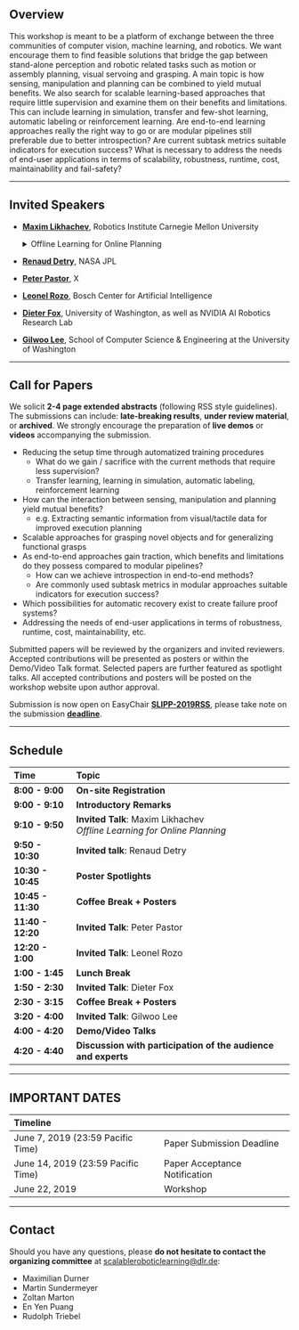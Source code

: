 ## Overview
This workshop is meant to be a platform of exchange between the three communities of computer vision, machine learning, and robotics. We want encourage them to find feasible solutions that bridge the gap between stand-alone  perception and robotic related tasks such as motion or assembly planning, visual servoing  and grasping. A main topic is how sensing, manipulation and planning  can be combined to yield mutual benefits. We also search for scalable  learning-based approaches that require little supervision and examine them on their benefits and limitations. This can include learning in simulation, transfer and few-shot learning, automatic labeling or reinforcement learning. Are end-to-end learning  approaches really the right way to go or are modular pipelines still preferable due to better introspection? Are current subtask metrics suitable indicators for execution success? What is necessary to address the  needs of end-user applications in terms of scalability, robustness, runtime, cost,  maintainability and fail-safety? 

---

## Invited Speakers
* [__Maxim Likhachev__](http://www.cs.cmu.edu/~maxim/), Robotics Institute Carnegie Mellon University
  <details>
    <summary>Offline Learning for Online Planning</summary>
 
    ### Offline Learning for Online Planning
    
    *In manufacturing and automation settings, robots often have to perform complex yet repetitive manipulation tasks. Furthermore, in many cases, for example, a robot operating at a moving conveyor, robots have very limited time to decide what action to execute next and how to do it, independently of the complexity of a planning problem. In this talk, I will describe some of our research efforts towards the use of offline learning to ensure that online planning is fast and robust enough for such problems. Specifically, in the first part of the talk, I will present an offline pre-processing method that provides a *provably* constant-time online planning for repetitive planning tasks in static environments. In the second part of the talk, I will describe our approach to learning from offline simulation-based planning for online decision-making under significant uncertainty in the model and environment. I will use mobile manipulation tasks to illustrate the described approaches.*
  </details>

* [__Renaud Detry__](https://www-robotics.jpl.nasa.gov/people/Renaud_Detry/), NASA JPL
  
* [__Peter Pastor__](https://scholar.google.com/citations?user=_ws9LLgAAAAJ&hl=de), X
  
* [__Leonel Rozo__](http://leonelrozo.weebly.com/), Bosch Center for Artificial Intelligence
  
* [__Dieter Fox__](https://homes.cs.washington.edu/~fox/), University of Washington, as well as NVIDIA AI Robotics Research Lab
  
* [__Gilwoo Lee__](https://gilwoolee.github.io/), School of Computer Science & Engineering at the University of Washington
  
---

## Call for Papers
We solicit __2-4 page extended abstracts__ (following RSS style guidelines). The submissions can include: __late-breaking results__, __under review material__, or __archived__. We strongly encourage the preparation of __live demos__ or __videos__ accompanying the submission.

* Reducing the setup time through automatized training procedures
  * What do we gain / sacrifice with the current methods that require less supervision?
  * Transfer learning, learning in simulation, automatic labeling, reinforcement learning
* How can the interaction between sensing, manipulation and planning yield mutual benefits?
  * e.g. Extracting semantic information from visual/tactile data for improved execution planning
* Scalable approaches for grasping novel objects and for generalizing functional grasps
* As end-to-end approaches gain traction, which benefits and limitations do they possess compared to modular pipelines?
  * How can we achieve introspection in end-to-end methods?
  * Are commonly used subtask metrics in modular approaches suitable indicators for execution success?
* Which possibilities for automatic recovery exist to create failure proof systems?
* Addressing the needs of end-user applications in terms of robustness, runtime, cost, maintainability, etc.

Submitted papers will be reviewed by the organizers and invited reviewers. Accepted contributions will be presented as posters or within the Demo/Video Talk format. Selected papers are further featured as spotlight talks. All accepted contributions and posters will be posted on the workshop website upon author approval.

Submission is now open on EasyChair [__SLIPP-2019RSS__](https://easychair.org/my/conference?conf=slipp2019rss), please take note on the submission [__deadline__](https://scalableroboticlearning.github.io/#important-dates).

---

## Schedule

| Time  | Topic |
| :------------- | :------------- |
| __8:00 - 9:00__ | __On-site Registration__ |
| __9:00 - 9:10__ | __Introductory Remarks__ |
| __9:10 - 9:50__ | __Invited Talk__: Maxim Likhachev <br> *Offline Learning for Online Planning*
| __9:50 - 10:30__ | __Invited talk__: Renaud Detry |
| __10:30 - 10:45__ | __Poster Spotlights__ |
| __10:45 - 11:30__ | __Coffee Break + Posters__ |
| __11:40 - 12:20__ | __Invited Talk__: Peter Pastor |
| __12:20 - 1:00__ | __Invited Talk__: Leonel Rozo |
| __1:00 - 1:45__ | __Lunch Break__ |
| __1:50 - 2:30__ | __Invited Talk__: Dieter Fox |
| __2:30 - 3:15__ | __Coffee Break + Posters__ |
| __3:20 - 4:00__ | __Invited Talk__: Gilwoo Lee |
| __4:00 - 4:20__ | __Demo/Video Talks__ |
| __4:20 - 4:40__ | __Discussion with participation of the audience and experts__ |

---

## IMPORTANT DATES

| Timeline |  |
| :------------- | :------------- |
| June 7, 2019 (23:59  Pacific Time) | Paper Submission Deadline |
| June 14, 2019 (23:59 Pacific Time) | Paper Acceptance Notification |
| June 22, 2019 | Workshop |

---

## Contact

Should you have any questions, please __do not hesitate to contact the organizing committee__ at <scalableroboticlearning@dlr.de>:
* Maximilian Durner
* Martin Sundermeyer
* Zoltan Marton
* En Yen Puang
* Rudolph Triebel
